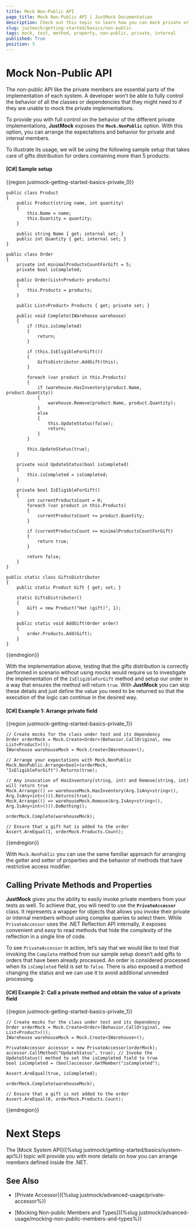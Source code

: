```yaml
---
title: Mock Non-Public API
page_title: Mock Non-Public API | JustMock Documentation
description: Check out this topic to learn how you can mock private or internal methods and properties with JustMock.
slug: justmock/getting-started/basics/non-public
tags: mock, test, method, property, non-public, private, internal
published: True
position: 5
---
```


# Mock Non-Public API

The non-public API like the private members are essential parts of the implementation of each system. A developer won’t be able to fully control the behavior of all the classes or dependencies that they might need to if they are unable to mock the private implementations. 

To provide you with full control on the behavior of the different private implementations, **JustMock** exposes the **`Mock.NonPublic`** option. With this option, you can arrange the expectations and behavior for private and internal members. 

To illustrate its usage, we will be using the following sample setup that takes care of gifts distribution for orders containing more than 5 products:

#### [C#] Sample setup

{{region justmock-getting-started-basics-private_0}}

    public class Product
    {
        public Product(string name, int quantity)
        {
            this.Name = name;
            this.Quantity = quantity;
        }
     
        public string Name { get; internal set; }
        public int Quantity { get; internal set; }
    }
     
    public class Order
    {
        private int minimalProductsCountForGift = 5;
        private bool isCompleted;
     
        public Order(List<Product> products)
        {
            this.Products = products;
        }
     
        public List<Product> Products { get; private set; }
     
        public void Complete(IWarehouse warehouse)
        {
            if (this.isCompleted)
            {
                return;
            }
     
            if (this.IsEligibleForGift())
            {
                GiftsDistributor.AddGift(this);
            }
     
            foreach (var product in this.Products)
            {
                if (warehouse.HasInventory(product.Name, product.Quantity))
                {
                    warehouse.Remove(product.Name, product.Quantity);
                }
                else
                {
                    this.UpdateStatus(false);
                    return;
                }
            }
     
            this.UpdateStatus(true);
        }
     
        private void UpdateStatus(bool isCompleted)
        {
            this.isCompleted = isCompleted;
        }
     
        private bool IsEligibleForGift()
        {
            int currentProductsCount = 0;
            foreach (var product in this.Products)
            {
                currentProductsCount += product.Quantity;
            }
     
            if (currentProductsCount >= minimalProductsCountForGift)
            {
                return true;
            }
     
            return false;
        }
    }
     
    public static class GiftsDistributor
    {
        public static Product Gift { get; set; }
     
        static GiftsDistributor()
        {
            Gift = new Product("Hat (gift)", 1);
        }
     
        public static void AddGift(Order order)
        {
            order.Products.Add(Gift);
        }
    }

{{endregion}}

With the implementation above, testing that the gifts distribution is correctly performed in scenario without using mocks would require us to investigate the implementation of the `IsEligibleForGift` method and setup our order in a way that ensures the method will return `true`. With **JustMock** you can skip these details and just define the value you need to be returned so that the execution of the logic can continue in the desired way.

#### [C#] Example 1: Arrange private field

{{region justmock-getting-started-basics-private_1}}
    
    // Create mocks for the class under test and its dependency
    Order orderMock = Mock.Create<Order>(Behavior.CallOriginal, new List<Product>());
    IWarehouse warehouseMock = Mock.Create<IWarehouse>();
     
    // Arrange your expectations with Mock.NonPublic
    Mock.NonPublic.Arrange<bool>(orderMock, "IsEligibleForGift").Returns(true);
     
    // Any invocation of HasInventory(string, int) and Remove(string, int) will return true
    Mock.Arrange(() => warehouseMock.HasInventory(Arg.IsAny<string>(), Arg.IsAny<int>())).Returns(true);
    Mock.Arrange(() => warehouseMock.Remove(Arg.IsAny<string>(), Arg.IsAny<int>())).DoNothing();
     
    orderMock.Complete(warehouseMock);
         
    // Ensure that a gift hat is added to the order
    Assert.AreEqual(1, orderMock.Products.Count);
{{endregion}}

With `Mock.NonPublic` you can use the same familiar approach for arranging the getter and setter of properties and the behavior of methods that have restrictive access modifier.

## Calling Private Methods and Properties

**JustMock** gives you the ability to easily invoke private members from your tests as well. To achieve that, you will need to use the **`PrivateAccessor`** class. It represents a wrapper for objects that allows you invoke their private or internal members without using complex queries to select them. While `PrivateAccessor` uses the .NET Reflection API internally, it exposes convenient and easy to read methods that hide the complexity of the reflection in a single line of code.

To see `PrivateAccessor` in action, let’s say that we would like to test that invoking the `Complete` method from our sample setup doesn’t add gifts to orders that have been already processed. An order is considered processed when its `isCompleted` field is set to `false`. There is also exposed a method changing the status and we can use it to avoid additional unneeded processing.


#### [C#] Example 2: Call a private method and obtain the value of a private field

{{region justmock-getting-started-basics-private_1}}

    // Create mocks for the class under test and its dependency
    Order orderMock = Mock.Create<Order>(Behavior.CallOriginal, new List<Product>());
    IWarehouse warehouseMock = Mock.Create<IWarehouse>();
     
    PrivateAccessor accessor = new PrivateAccessor(orderMock);
    accessor.CallMethod("UpdateStatus", true); // Invoke the UpdateStatus() method to set the isCompleted field to true
    bool isCompleted = (bool)accessor.GetMember("isCompleted");
              
    Assert.AreEqual(true, isCompleted);
     
    orderMock.Complete(warehouseMock);
     
    // Ensure that a gift is not added to the order
    Assert.AreEqual(0, orderMock.Products.Count);
{{endregion}}

# Next Steps

The [Mock System API]({%slug justmock/getting-started/basics/system-api%}) topic will provide you with more details on how you can arrange members defined inside the .NET.

## See Also

* [Private Accessor]({%slug justmock/advanced-usage/private-accessor%})

* [Mocking Non-public Members and Types]({%slug justmock/advanced-usage/mocking-non-public-members-and-types%})